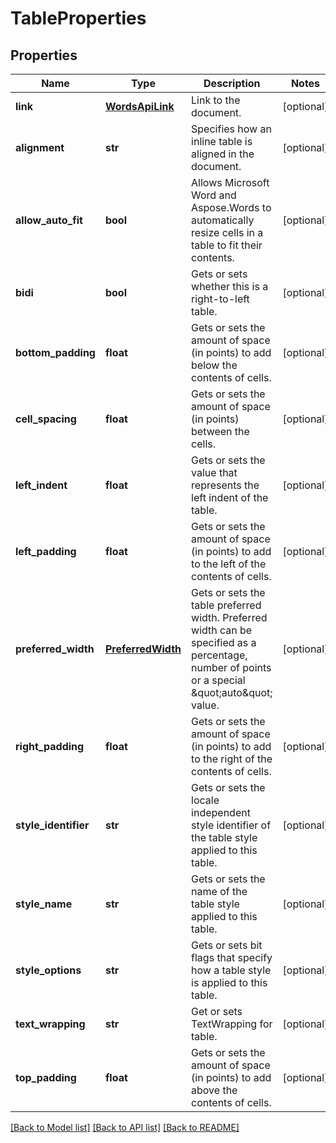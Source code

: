 # TableProperties

## Properties
Name | Type | Description | Notes
------------ | ------------- | ------------- | -------------
**link** | [**WordsApiLink**](WordsApiLink.md) | Link to the document. | [optional] 
**alignment** | **str** | Specifies how an inline table is aligned in the document. | [optional] 
**allow_auto_fit** | **bool** | Allows Microsoft Word and Aspose.Words to automatically resize cells in a table to fit their contents. | [optional] 
**bidi** | **bool** | Gets or sets whether this is a right-to-left table. | [optional] 
**bottom_padding** | **float** | Gets or sets the amount of space (in points) to add below the contents of cells. | [optional] 
**cell_spacing** | **float** | Gets or sets the amount of space (in points) between the cells. | [optional] 
**left_indent** | **float** | Gets or sets the value that represents the left indent of the table. | [optional] 
**left_padding** | **float** | Gets or sets the amount of space (in points) to add to the left of the contents of cells. | [optional] 
**preferred_width** | [**PreferredWidth**](PreferredWidth.md) | Gets or sets the table preferred width.  Preferred width can be specified as a percentage, number of points or a special \&quot;auto\&quot; value. | [optional] 
**right_padding** | **float** | Gets or sets the amount of space (in points) to add to the right of the contents of cells. | [optional] 
**style_identifier** | **str** | Gets or sets the locale independent style identifier of the table style applied to this table. | [optional] 
**style_name** | **str** | Gets or sets the name of the table style applied to this table. | [optional] 
**style_options** | **str** | Gets or sets bit flags that specify how a table style is applied to this table. | [optional] 
**text_wrapping** | **str** | Get or sets TextWrapping  for table. | [optional] 
**top_padding** | **float** | Gets or sets the amount of space (in points) to add above the contents of cells. | [optional] 

[[Back to Model list]](../README.md#documentation-for-models) [[Back to API list]](../README.md#documentation-for-api-endpoints) [[Back to README]](../README.md)


